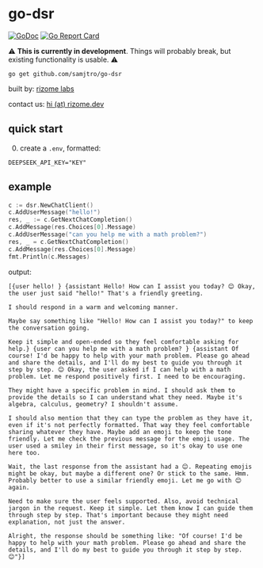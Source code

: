 # go-dsr

[![GoDoc](https://pkg.go.dev/badge/github.com/samjtro/go-dsr)](https://pkg.go.dev/github.com/samjtro/go-dsr)
[![Go Report Card](https://goreportcard.com/badge/github.com/samjtro/go-dsr)](https://goreportcard.com/report/github.com/samjtro/go-dsr)

⚠️ **This is currently in development**. Things will probably break, but existing functionality is usable. ⚠️

```shell
go get github.com/samjtro/go-dsr
```

built by: [rizome labs](https://rizome.dev)

contact us: [hi (at) rizome.dev](mailto:hi@rizome.dev)

## quick start

0. create a `.env`, formatted:
```
DEEPSEEK_API_KEY="KEY"
```

## example

```go
c := dsr.NewChatClient()
c.AddUserMessage("hello!")
res, _ := c.GetNextChatCompletion()
c.AddMessage(res.Choices[0].Message)
c.AddUserMessage("can you help me with a math problem?")
res, _ = c.GetNextChatCompletion()
c.AddMessage(res.Choices[0].Message)
fmt.Println(c.Messages)
```

output:

```
[{user hello! } {assistant Hello! How can I assist you today? 😊 Okay, the user just said "hello!" That's a friendly greeting.

I should respond in a warm and welcoming manner.

Maybe say something like "Hello! How can I assist you today?" to keep the conversation going.

Keep it simple and open-ended so they feel comfortable asking for help.} {user can you help me with a math problem? } {assistant Of course! I'd be happy to help with your math problem. Please go ahead and share the details, and I'll do my best to guide you through it step by step. 😊 Okay, the user asked if I can help with a math problem. Let me respond positively first. I need to be encouraging.

They might have a specific problem in mind. I should ask them to provide the details so I can understand what they need. Maybe it's algebra, calculus, geometry? I shouldn't assume.

I should also mention that they can type the problem as they have it, even if it's not perfectly formatted. That way they feel comfortable sharing whatever they have. Maybe add an emoji to keep the tone friendly. Let me check the previous message for the emoji usage. The user used a smiley in their first message, so it's okay to use one here too.

Wait, the last response from the assistant had a 😊. Repeating emojis might be okay, but maybe a different one? Or stick to the same. Hmm. Probably better to use a similar friendly emoji. Let me go with 😊 again.

Need to make sure the user feels supported. Also, avoid technical jargon in the request. Keep it simple. Let them know I can guide them through step by step. That's important because they might need explanation, not just the answer.

Alright, the response should be something like: "Of course! I'd be happy to help with your math problem. Please go ahead and share the details, and I'll do my best to guide you through it step by step. 😊"}]
```
